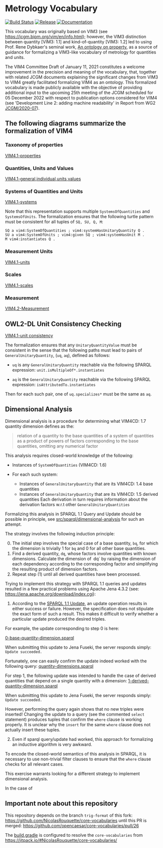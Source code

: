 # Metrology Vocabulary

[![Build Status](https://app.travis-ci.com/opencaesar/metrology-vocabularies.svg?branch=master)](https://app.travis-ci.com/github/opencaesar/metrology-vocabularies)
[![Release](https://img.shields.io/github/v/tag/opencaesar/metrology-vocabularies?label=release)](https://github.com/opencaesar/metrology-vocabularies/releases/latest)
[![Documentation](https://img.shields.io/badge/Documentation-HTML-orange)](https://opencaesar.github.io/metrology-vocabularies/) 

This vocabulary was originally based on VIM3 (see https://jcgm.bipm.org/vim/en/info.html); 
however, the VIM3 distinction between quantity [VIM3: 1.1] and
kind-of-quantity [VIM3: 1.2] led to using Prof. Rene Dybkaer's seminal work, 
[An ontology on property](http://ontology.iupac.org/), as a source of guidance
for formalizing a VIM3-like vocabulary of metrology for quantities and units.

The VIM4 Committee Draft of January 11, 2021 constitutes a welcome improvement
in the precision and meaning of the vocabulary, that, together with related JCGM
documents explaining the significant changes from VIM3 to VIM4 greatly facilitated
formalizing VIM4 as an ontology. This formalized vocabulary is made publicly 
available with the objective of providing additional input to the upcoming 
25th meeting of the JCGM scheduled for 05 December 2022 with respect
to publication options considered for VIM4 (see 'Development Line 2: adding machine readability' in Report from WG2 [JCGM/2020-07](https://www.bipm.org/en/search?p_p_id=search_portlet&p_p_lifecycle=2&p_p_state=normal&p_p_mode=view&p_p_resource_id=%2Fdownload%2Fpublication&p_p_cacheability=cacheLevelPage&_search_portlet_dlFileId=53507162&p_p_lifecycle=1&_search_portlet_javax.portlet.action=search&_search_portlet_page=next&_search_portlet_operation=changePage)).


## The following diagrams summarize the formalization of VIM4

### Taxonomy of properties

[VIM4.1-properties](diagrams/VIM4.1-properties.svg)

### Quantities, Units and Values

[VIM4.1-general,individual,units,values](diagrams/VIM4.1-general,individual,units,values.svg)

### Systems of Quantities and Units

[VIM4.1-systems](diagrams/VIM4.1-systems.svg)

Note that this representation supports multiple `SystemsOfQuantities` and `SystemsOfUnits`.
The formalization ensures that the following turtle pattern must be consistent
for all tuples of `SQ, SU, Q, M`:

```turtle
SQ a vim4:SystemOfQuantities ; vim4:systemHasUnitaryQuantity Q .
SU a vim4:SystemOfUnits ; vim4:given SQ ; vim4:systemHasUnit M .
M vim4:instantiates Q .
```

### Measurement Units

[VIM4.1-units](diagrams/VIM4.1-units.svg)

### Scales

[VIM4.1-scales](diagrams/VIM4.1-scales.svg)

### Measurement

[VIM4.2-Measurement](diagrams/VIM4.2.svg)

## OWL2-DL Unit Consistency Checking

[VIM4.1-unit consistency](diagrams/VIM4.1-unit-consistency.svg)

The formalization ensures that any `UnitaryQuantityValue` must be consistent 
in the sense that the following paths must lead to pairs of `GeneralUnitaryQuantity`, (`uq`, `aq`),
defined as follows:

- `uq` is any `GeneralUnitaryQuantity` reachable via the following SPARQL expression: `unit.isMultipleOf*.instantiates`

- `aq` is the `GeneralUnitaryQuantity` reachable via the following SPARQL expression:
`isAttributedTo.instantiates`

Then for each such pair, one of `uq.specializes*` must be the same as `aq`.

## Dimensional Analysis

Dimensional analysis is a procedure for determining what VIM4CD: 1.7 quantity dimension defines as the:
> relation of a quantity to the base quantities of a system of quantities as a product of powers of
factors corresponding to the base quantities, omitting any numerical factor

This analysis requires closed-world knowledge of the following:
 
- Instances of `SystemOfQuantities` (VIM4CD: 1.6)

- For each such system:

  - Instances of `GeneralUnitaryQuantity` that are its VIM4CD: 1.4 base quantities
  - Instances of `GeneralUnitaryQuantity` that are its VIM4CD: 1.5 derived quantities
    Each derivation in turn requires information about the derivation factors w.r.t other `GeneralUnitaryQuantities`
    
Formalizing this analysis in SPARQL 1.1 Query and Update should be possible in principle,
see [src/sparql/dimensional-analysis](src/sparql/dimensional-analysis) for such an attempt.

The strategy involves the following induction principle:

0) The initial step involves the special case of a base quantity, `bq`, for which the dimension is trivially 1 for `bq` and 0 for all other base quantities.
1) Find a derived quantity, `dq`, whose factors involve quantities with known dimensions. Calculate the dimension of` `dq` by raising the dimension of each dependency according to the corresponding factor and simplifying the resulting product of dimension factors.
2) Repeat step (1) until all derived quantities have been processed.

Trying to implement this strategy with SPARQL 1.1 queries and updates resulted in a few practical problems
using Apache Jena 4.3.2 (see: https://jena.apache.org/download/index.cgi):

1) According to the [SPARQL 1.1 Update](https://www.w3.org/TR/2013/REC-sparql11-update-20130321/#updateLanguage),
an update operation results in either success or failure. However, the specification does not stipulate the exact form of such a result. This makes it difficult to verify whether a particular update produced the desired triples.

For example, the update corresponding to step 0 is here:

[0-base-quantity-dimension.sparql](src/sparql/dimensional-analysis/0-base-quantity-dimension.sparql)

When submitting this update to Jena Fuseki, the server responds simply: `Update succeeded.`

Fortunately, one can easily confirm the update indeed worked with the following query: [quantity-dimensions.sparql](src/sparql/dimensional-analysis/quantity-dimensions.sparql)

For step 1, the following update was intended to handle the case of derived quantities 
that depend on a single quantity with a dimension: [1-derived-quantity-dimension.sparql](src/sparql/dimensional-analysis/1-derived-quantity-dimension.sparql)


When submitting this update to Jena Fuseki, the server responds simply: `Update succeeded.`

However, performing the query again shows that no new triples were inserted!
Changing the update to a query (see the commented `select` statement) produces
tuples that confirm the `where` clause is working properly. 
It is unclear why the `insert` for the same `where` clause does not actually insert these tuples.

2) Even if sparql query/update had worked, this approach for formalizing an inductive algorithm is very awkward.

To encode the closed-world semantics of this analysis in SPARQL, it is necessary to use non-trivial filter clauses to ensure that the `where` clause checks for all relevant cases.

This exercise warrants looking for a different strategy to implement dimensional analysis.





  In the case of 
 

## Important note about this repository

This repository depends on the branch `trig-format` of this fork: https://github.com/NicolasRouquette/core-vocabularies
until this PR is merged: https://github.com/opencaesar/core-vocabularies/pull/26

The [build.gradle](build.gradle) is configured to resolve the `core-vocabularies` from https://jitpack.io/#NicolasRouquette/core-vocabularies/
